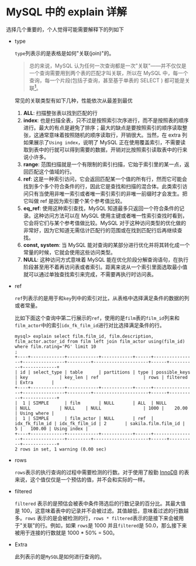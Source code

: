 # MySQL 中的 explain 详解



选择几个重要的，个人觉得可能需要解释下的列如下

- type

  `type`列表示的是表格是如何"关联(join)"的。

  > 总的来说，MySQL 认为任何一次查询都是一次"关联"——并不仅仅是一个查询需要用到两个表的匹配才叫关联，所以在 MySQL 中，每一个查询，每一个片段(包括子查询，甚至基于单表的 SELECT ) 都可能是关联[<sup>1</sup>](#refer-anchor-1)。

  常见的关联类型有如下几种，性能依次从最差到最优

  1. **ALL**: 扫描整张表以找到匹配的行
  2. **index**: 也是扫描全表，只不过是按照索引次序进行，而不是按照表的顺序进行。最大的有点是避免了排序；最大的缺点是要按照索引的顺序读取整张，这通常意味着按照随机的顺序读取行，开销很大。当然，在 extra 列如果展示了`Using index`，说明了 MySQL 正在使用覆盖索引，不需要读取到表中的行就可以得到需要的数据，开销对比按照索引读取表中的行来说小许多。
  3. **range**: 范围扫描就是一个有限制的索引扫描，它始于索引里的某一点，返回匹配这个值域的行。
  4. **ref**: 这是一种索引访问，它会返回匹配某一个值的所有行，然而它可能会找到多个多个符合条件的行，因此它是查找和扫描的混合体。此类索引访问只有当使用非唯一索引或者唯一索引索引的非唯一前缀时才会发生。把它叫做 ref 是因为索引要个某个参考值比较。
  5. **eq_ref**: 使用这种索引查找，MySQL 知道最多只返回一个符合条件的记录。这种访问方法可以在 MySQL 使用主键或者唯一性索引查找时看到，它会将它们与某个参考值做比较。MySQL 对于这种访问类型的优化做的非常好，因为它知道无需估计匹配行的范围或在找到匹配行后再继续查找。
  6. **const, system**: 当 MySQL 能对查询的某部分进行优化并将其转化成一个常量的时候，它就会使用这些访问类型。
  7. **NULL**: 这种访问方式意味着 MySQL 能在优化阶段分解查询语句，在执行阶段甚至用不着再访问表或者索引。距离来说从一个索引里面选取最小值就可以通过单独查找索引来完成，不需要再执行时访问表。

- ref

  `ref`列表示的是用于和`key`列中的索引对比，从表格中选择满足条件的数据的列或者常量。

  比如下面这个查询中第二行展示的`ref`，使用的是`film`表的`film_id`列来和`film_actor`中的索引`idx_fk_film_id`进行对比选择满足条件的行。

  ```
  mysql> explain select film.film_id, film.description, film_actor.actor_id from film left join film_actor using(film_id) where film.rating='PG' limit 10
  ;
  +----+-------------+------------+------------+------+----------------+----------------+---------+---------------------+------+----------+-------------+
  | id | select_type | table      | partitions | type | possible_keys  | key            | key_len | ref                 | rows | filtered | Extra       |
  +----+-------------+------------+------------+------+----------------+----------------+---------+---------------------+------+----------+-------------+
  |  1 | SIMPLE      | film       | NULL       | ALL  | NULL           | NULL           | NULL    | NULL                | 1000 |    20.00 | Using where |
  |  1 | SIMPLE      | film_actor | NULL       | ref  | idx_fk_film_id | idx_fk_film_id | 2       | sakila.film.film_id |    5 |   100.00 | Using index |
  +----+-------------+------------+------------+------+----------------+----------------+---------+---------------------+------+----------+-------------+
  2 rows in set, 1 warning (0.00 sec)
  ```

- rows

  `rows`表示的执行查询的过程中需要检测的行数。对于使用了殷勤 [InnoDB](https://dev.mysql.com/doc/refman/8.0/en/innodb-storage-engine.html) 的表来说，这个值仅仅是一个预估的值，并不会和实际的一样。

- filtered

  `filtered` 表示的是预估会被表中条件筛选后的行数记录的百分比。其最大值是 100，这意味着表中的记录并不会被过滤。其值越低，意味着过滤的行数越多。`rows` 表示的是会被检测的行，`rows * filtered`表示的是接下来会被用于"关联"的行。例如，如果 `rows`是 1000 并且`filtered`是 50.0，那么接下来被用于连接的行数就是 1000 * 50% = 500。

- Extra

  此列表示的是`MySQL`是如何进行查询的。

